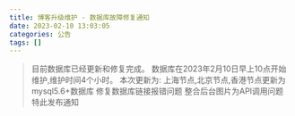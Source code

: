 ```yaml
---
title: 博客升级维护 - 数据库故障修复通知
date: 2023-02-10 13:03:05
categories: 公告
tags: []
---
```


>目前数据库已经更新和修复完成。
数据库在2023年2月10日早上10点开始维护,维护时间4个小时。
本次更新为:
上海节点,北京节点,香港节点更新为mysql5.6+数据库
修复数据库链接报错问题
整合后台图片为API调用问题
特此发布通知
